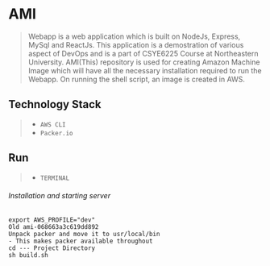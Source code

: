 # AMI

> Webapp is a web application which is built on NodeJs, Express, MySql and ReactJs. This application is a demostration of various aspect of DevOps and is a part of CSYE6225 Course at Northeastern University. AMI(This) repository is used for creating Amazon Machine Image which will have all the necessary installation required to run the Webapp. On running the shell script, an image is created in AWS. 

## Technology Stack
> - `AWS CLI`    
> - `Packer.io`

## Run

> - `TERMINAL`
###### Installation and starting server
```
export AWS_PROFILE="dev"
Old ami-068663a3c619dd892
Unpack packer and move it to usr/local/bin 
- This makes packer available throughout
cd --- Project Directory
sh build.sh
```